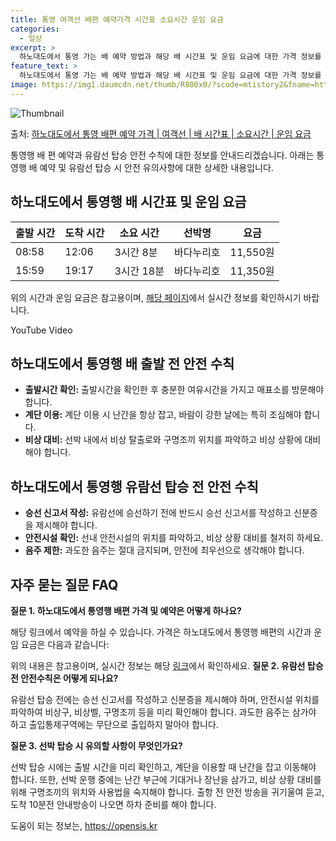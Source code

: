 ```yaml
---
title: 통영 여객선 배편 예약가격 시간표 소요시간 운임 요금
categories:
  - 일상
excerpt: >
  하노대도에서 통영 가는 배 예약 방법과 해당 배 시간표 및 운임 요금에 대한 가격 정보를 안내 드리겠습니다. 안전하고 재밋는 통영행 여행을 위해 아래 정보 참고하시기 바랍니다. 통영행 배편 예약하기 👈 클릭하노대도에서 통영행 배 시간표출발 시간도착 시간소요 시간선박명요금08:5812:063시간 8분바다누리호11,550원15:5919:173시간 18분바다누리호11,350원통영행 배편 예약하기 👈 클릭하노대도에서 통영행 여객선 탑승 시 이용수칙하노대도에서 통영행 배 출항시간을 확인한 후, 충분한 여유시간을 가지고 매표소를 방문해야 합니다. 선박이 출발하는 시간이 가까울수록 사람들이 몰려 혼잡하므로 조기에 출발 준비를 마치는 것이 중요합니다. 계단 이용시 난간을 항상 잡고, 바람이 강한 날에는 특히 조심해야 ..
feature_text: >
  하노대도에서 통영 가는 배 예약 방법과 해당 배 시간표 및 운임 요금에 대한 가격 정보를 안내 드리겠습니다. 안전하고 재밋는 통영행 여행을 위해 아래 정보 참고하시기 바랍니다. 통영행 배편 예약하기 👈 클릭하노대도에서 통영행 배 시간표출발 시간도착 시간소요 시간선박명요금08:5812:063시간 8분바다누리호11,550원15:5919:173시간 18분바다누리호11,350원통영행 배편 예약하기 👈 클릭하노대도에서 통영행 여객선 탑승 시 이용수칙하노대도에서 통영행 배 출항시간을 확인한 후, 충분한 여유시간을 가지고 매표소를 방문해야 합니다. 선박이 출발하는 시간이 가까울수록 사람들이 몰려 혼잡하므로 조기에 출발 준비를 마치는 것이 중요합니다. 계단 이용시 난간을 항상 잡고, 바람이 강한 날에는 특히 조심해야 ..
image: https://img1.daumcdn.net/thumb/R800x0/?scode=mtistory2&fname=https%3A%2F%2Fblog.kakaocdn.net%2Fdn%2FpqtGH%2FbtsHBQ2GQX3%2Fjhq7rOFJbbKgajGrSPOYBK%2Fimg.webp
---
```


![Thumbnail](https://img1.daumcdn.net/thumb/R800x0/?scode=mtistory2&fname=https%3A%2F%2Fblog.kakaocdn.net%2Fdn%2FpqtGH%2FbtsHBQ2GQX3%2Fjhq7rOFJbbKgajGrSPOYBK%2Fimg.webp)

<p>출처: <a href="https://opensis.kr/entry/%ED%95%98%EB%85%B8%EB%8C%80%EB%8F%84%EC%97%90%EC%84%9C-%ED%86%B5%EC%98%81-%EB%B0%B0%ED%8E%B8-%EC%98%88%EC%95%BD-%EA%B0%80%EA%B2%A9-%EC%97%AC%EA%B0%9D%EC%84%A0-%EB%B0%B0-%EC%8B%9C%EA%B0%84%ED%91%9C-%EC%86%8C%EC%9A%94%EC%8B%9C%EA%B0%84-%EC%9A%B4%EC%9E%84-%EC%9A%94%EA%B8%88" rel="dofollow">하노대도에서 통영 배편 예약 가격 | 여객선 | 배 시간표 | 소요시간 | 운임 요금</a> </p>

통영행 배 편 예약과 유람선 탑승 안전 수칙에 대한 정보를 안내드리겠습니다. 아래는 통영행 배 예약 및 유람선 탑승 시 안전 유의사항에 대한
상세한 내용입니다.

## 하노대도에서 통영행 배 시간표 및 운임 요금

출발 시간 | 도착 시간 | 소요 시간 | 선박명 | 요금  
---|---|---|---|---  
08:58 | 12:06 | 3시간 8분 | 바다누리호 | 11,550원  
15:59 | 19:17 | 3시간 18분 | 바다누리호 | 11,350원  
  
위의 시간과 운임 요금은 참고용이며, [해당 페이지](https://sample.com)에서 실시간 정보를 확인하시기 바랍니다.

YouTube Video

## 하노대도에서 통영행 배 출발 전 안전 수칙

  * **출발시간 확인:** 출발시간을 확인한 후 충분한 여유시간을 가지고 매표소를 방문해야 합니다.
  * **계단 이용:** 계단 이용 시 난간을 항상 잡고, 바람이 강한 날에는 특히 조심해야 합니다.
  * **비상 대비:** 선박 내에서 비상 탈출로와 구명조끼 위치를 파악하고 비상 상황에 대비해야 합니다.

## 하노대도에서 통영행 유람선 탑승 전 안전 수칙

  * **승선 신고서 작성:** 유람선에 승선하기 전에 반드시 승선 신고서를 작성하고 신분증을 제시해야 합니다.
  * **안전시설 확인:** 선내 안전시설의 위치를 파악하고, 비상 상황 대비를 철저히 하세요.
  * **음주 제한:** 과도한 음주는 절대 금지되며, 안전에 최우선으로 생각해야 합니다.

## 자주 묻는 질문 FAQ

**질문 1. 하노대도에서 통영행 배편 가격 및 예약은 어떻게 하나요?**

해당 링크에서 예약을 하실 수 있습니다. 가격은 하노대도에서 통영행 배편의 시간과 운임 요금은 다음과 같습니다:

위의 내용은 참고용이며, 실시간 정보는 해당 [링크](https://sample.com)에서 확인하세요. **질문 2. 유람선 탑승 전
안전수칙은 어떻게 되나요?**

유람선 탑승 전에는 승선 신고서를 작성하고 신분증을 제시해야 하며, 안전시설 위치를 파악하여 비상구, 비상벨, 구명조끼 등을 미리 확인해야
합니다. 과도한 음주는 삼가야 하고 출입통제구역에는 무단으로 출입하지 말아야 합니다.

**질문 3. 선박 탑승 시 유의할 사항이 무엇인가요?**

선박 탑승 시에는 출발 시간을 미리 확인하고, 계단을 이용할 때 난간을 잡고 이동해야 합니다. 또한, 선박 운행 중에는 난간 부근에 기대거나
장난을 삼가고, 비상 상황 대비를 위해 구명조끼의 위치와 사용법을 숙지해야 합니다. 출항 전 안전 방송을 귀기울여 듣고, 도착 10분전
안내방송이 나오면 하차 준비를 해야 합니다.

 

도움이 되는 정보는, <a href="https://opensis.kr" rel="dofollow">https://opensis.kr</a>


